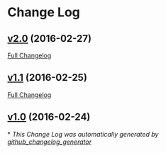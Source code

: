 # Change Log

## [v2.0](https://github.com/SM-G920P/TeamSPR/tree/v2.0) (2016-02-27)
[Full Changelog](https://github.com/SM-G920P/TeamSPR/compare/v1.1...v2.0)

## [v1.1](https://github.com/SM-G920P/TeamSPR/tree/v1.1) (2016-02-25)
[Full Changelog](https://github.com/SM-G920P/TeamSPR/compare/v1.0...v1.1)

## [v1.0](https://github.com/SM-G920P/TeamSPR/tree/v1.0) (2016-02-24)


\* *This Change Log was automatically generated by [github_changelog_generator](https://github.com/skywinder/Github-Changelog-Generator)*
